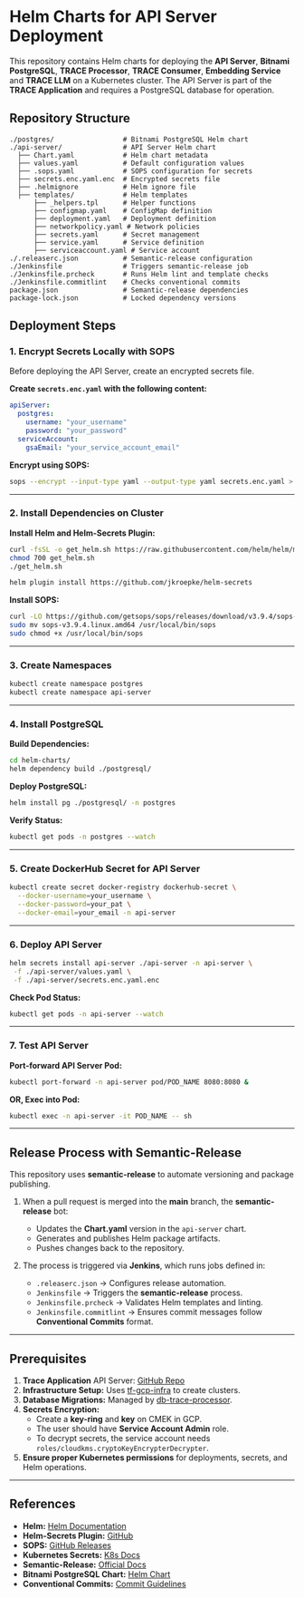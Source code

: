 # Helm Charts for API Server Deployment

This repository contains Helm charts for deploying the **API Server**, **Bitnami PostgreSQL**, **TRACE Processor**, **TRACE Consumer**, **Embedding Service** and **TRACE LLM** on a Kubernetes cluster. The API Server is part of the **TRACE Application** and requires a PostgreSQL database for operation.  

## Repository Structure  

```
./postgres/                 # Bitnami PostgreSQL Helm chart
./api-server/               # API Server Helm chart
  ├── Chart.yaml            # Helm chart metadata
  ├── values.yaml           # Default configuration values
  ├── .sops.yaml            # SOPS configuration for secrets
  ├── secrets.enc.yaml.enc  # Encrypted secrets file
  ├── .helmignore           # Helm ignore file
  ├── templates/            # Helm templates
      ├── _helpers.tpl      # Helper functions
      ├── configmap.yaml    # ConfigMap definition
      ├── deployment.yaml   # Deployment definition
      ├── networkpolicy.yaml # Network policies
      ├── secrets.yaml      # Secret management
      ├── service.yaml      # Service definition
      ├── serviceaccount.yaml # Service account
./.releaserc.json           # Semantic-release configuration
./Jenkinsfile               # Triggers semantic-release job
./Jenkinsfile.prcheck       # Runs Helm lint and template checks
./Jenkinsfile.commitlint    # Checks conventional commits
package.json                # Semantic-release dependencies
package-lock.json           # Locked dependency versions
```

## Deployment Steps  

### 1. Encrypt Secrets Locally with SOPS  

Before deploying the API Server, create an encrypted secrets file.  

**Create `secrets.enc.yaml` with the following content:**  

```yaml
apiServer:
  postgres:
    username: "your_username"
    password: "your_password"
  serviceAccount:
    gsaEmail: "your_service_account_email"
```

**Encrypt using SOPS:**  

```sh
sops --encrypt --input-type yaml --output-type yaml secrets.enc.yaml > secrets.enc.yaml.enc
```

---

### 2. Install Dependencies on Cluster  

**Install Helm and Helm-Secrets Plugin:**  

```sh
curl -fsSL -o get_helm.sh https://raw.githubusercontent.com/helm/helm/main/scripts/get-helm-3
chmod 700 get_helm.sh
./get_helm.sh

helm plugin install https://github.com/jkroepke/helm-secrets
```

**Install SOPS:**  

```sh
curl -LO https://github.com/getsops/sops/releases/download/v3.9.4/sops-v3.9.4.linux.amd64
sudo mv sops-v3.9.4.linux.amd64 /usr/local/bin/sops
sudo chmod +x /usr/local/bin/sops
```

---

### 3. Create Namespaces  

```sh
kubectl create namespace postgres
kubectl create namespace api-server
```

---

### 4. Install PostgreSQL  

**Build Dependencies:**  

```sh
cd helm-charts/
helm dependency build ./postgresql/
```

**Deploy PostgreSQL:**  

```sh
helm install pg ./postgresql/ -n postgres
```

**Verify Status:**  

```sh
kubectl get pods -n postgres --watch
```

---

### 5. Create DockerHub Secret for API Server  

```sh
kubectl create secret docker-registry dockerhub-secret \
  --docker-username=your_username \
  --docker-password=your_pat \
  --docker-email=your_email -n api-server
```

---

### 6. Deploy API Server  

```sh
helm secrets install api-server ./api-server -n api-server \
 -f ./api-server/values.yaml \
 -f ./api-server/secrets.enc.yaml.enc
```

**Check Pod Status:**  

```sh
kubectl get pods -n api-server --watch
```

---

### 7. Test API Server  

**Port-forward API Server Pod:**  

```sh
kubectl port-forward -n api-server pod/POD_NAME 8080:8080 &
```

**OR, Exec into Pod:**  

```sh
kubectl exec -n api-server -it POD_NAME -- sh
```

---

## Release Process with Semantic-Release  

This repository uses **semantic-release** to automate versioning and package publishing.  

1. When a pull request is merged into the **main** branch, the **semantic-release** bot:
   - Updates the **Chart.yaml** version in the `api-server` chart.
   - Generates and publishes Helm package artifacts.  
   - Pushes changes back to the repository.  

2. The process is triggered via **Jenkins**, which runs jobs defined in:  
   - `.releaserc.json` → Configures release automation.  
   - `Jenkinsfile` → Triggers the **semantic-release** process.  
   - `Jenkinsfile.prcheck` → Validates Helm templates and linting.  
   - `Jenkinsfile.commitlint` → Ensures commit messages follow **Conventional Commits** format.  

---

## Prerequisites  

1. **Trace Application** API Server: [GitHub Repo](https://github.com/cyse7125-sp25-team03/api-server)  
2. **Infrastructure Setup:** Uses [tf-gcp-infra](https://github.com/cyse7125-sp25-team03/tf-gcp-infra) to create clusters.  
3. **Database Migrations:** Managed by [db-trace-processor](https://github.com/cyse7125-sp25-team03/db-trace-processor).  
4. **Secrets Encryption:**
   - Create a **key-ring** and **key** on CMEK in GCP.  
   - The user should have **Service Account Admin** role.  
   - To decrypt secrets, the service account needs `roles/cloudkms.cryptoKeyEncrypterDecrypter`.  
5. **Ensure proper Kubernetes permissions** for deployments, secrets, and Helm operations.  

---

## References  

- **Helm:** [Helm Documentation](https://helm.sh/docs/)  
- **Helm-Secrets Plugin:** [GitHub](https://github.com/jkroepke/helm-secrets)  
- **SOPS:** [GitHub Releases](https://github.com/getsops/sops/releases)  
- **Kubernetes Secrets:** [K8s Docs](https://kubernetes.io/docs/concepts/configuration/secret/)  
- **Semantic-Release:** [Official Docs](https://semantic-release.gitbook.io/semantic-release/)  
- **Bitnami PostgreSQL Chart:** [Helm Chart](https://bitnami.com/stack/postgresql/helm)  
- **Conventional Commits:** [Commit Guidelines](https://www.conventionalcommits.org/en/v1.0.0/)  
